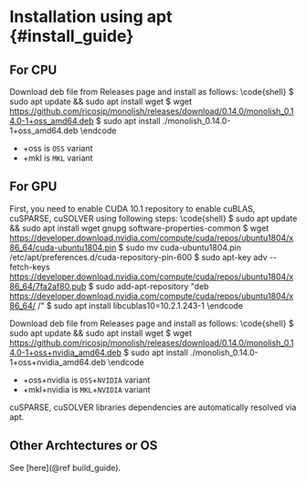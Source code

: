 # Installation using apt {#install_guide}

## For CPU

Download deb file from Releases page and install as follows:
\code{shell}
$ sudo apt update && sudo apt install wget
$ wget https://github.com/ricosjp/monolish/releases/download/0.14.0/monolish_0.14.0-1+oss_amd64.deb
$ sudo apt install ./monolish_0.14.0-1+oss_amd64.deb
\endcode

- +oss is `OSS` variant
- +mkl is `MKL` variant

## For GPU
First, you need to enable CUDA 10.1 repository to enable cuBLAS, cuSPARSE, cuSOLVER using following steps:
\code{shell}
$ sudo apt update && sudo apt install wget gnupg software-properties-common
$ wget https://developer.download.nvidia.com/compute/cuda/repos/ubuntu1804/x86_64/cuda-ubuntu1804.pin
$ sudo mv cuda-ubuntu1804.pin /etc/apt/preferences.d/cuda-repository-pin-600
$ sudo apt-key adv --fetch-keys https://developer.download.nvidia.com/compute/cuda/repos/ubuntu1804/x86_64/7fa2af80.pub
$ sudo add-apt-repository "deb https://developer.download.nvidia.com/compute/cuda/repos/ubuntu1804/x86_64/ /"
$ sudo apt install libcublas10=10.2.1.243-1
\endcode

Download deb file from Releases page and install as follows:
\code{shell}
$ sudo apt update && sudo apt install wget
$ wget https://github.com/ricosjp/monolish/releases/download/0.14.0/monolish_0.14.0-1+oss+nvidia_amd64.deb
$ sudo apt install ./monolish_0.14.0-1+oss+nvidia_amd64.deb
\endcode

- +oss+nvidia is `OSS`+`NVIDIA` variant
- +mkl+nvidia is `MKL`+`NVIDIA` variant

cuSPARSE, cuSOLVER libraries dependencies are automatically resolved via apt.

## Other Archtectures or OS
See [here](@ref build_guide).
